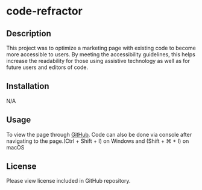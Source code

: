 # code-refractor

## Description
This project was to optimize a marketing page with existing code to become more accessible to users. By meeting the accessibility guidelines, this helps increase the readability for those using assistive technology as well as for future users and editors of code. 

## Installation
N/A

## Usage
To view the page through [GitHub](https://jxdang1.github.io/code-refractor/). Code can also be done via console after navigating to the page.(Ctrl + Shift + I) on Windows and (Shift + ⌘ + I) on macOS

## License
Please view license included in GitHub repository.